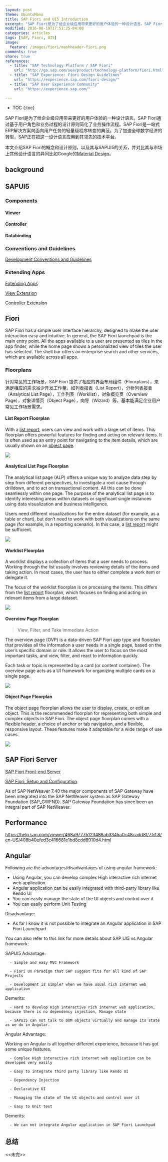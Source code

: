 ```yaml
---
layout: post
theme: UbuntuMono
title: SAP Fiori and UI5 Introduction
excerpt: "SAP Fiori是为了给企业级应用带来更好的用户体验的一种设计语言。SAP Fiori通过基于用户角色和业务过程的设计原则简化了业务操作流程。SAP Fiori是一站式ERP解决方案向面向用户任务的轻量级程序转变的典范。为了加速全球数字经济的转型，SAP正在把这一设计语言应用到其领先的技术平台。本文介绍SAP Fiori的概念和设计原则，以及其与SAP UI5的关系，并对比其与市场上其他设计语言的异同比如Google的Material Design"
modified: 2016-08-19T17:51:25-04:00
categories: articles
tags: [SAP, Fiori, UI5]
image:
  feature: /images/fiori/mashheader-fiori.png
comments: true
share: true
references:
  - title: "SAP Technology Platform / SAP Fiori"
    url: "http://go.sap.com/sea/product/technology-platform/fiori.html"
  - title: "SAP Experience: Fiori Design Guidelines"
    url: "https://experience.sap.com/fiori-design/"
  - title: "SAP User Experience Community"
    url: "https://experience.sap.com/"

---
```


* TOC
{:toc}

SAP Fiori是为了给企业级应用带来更好的用户体验的一种设计语言。SAP Fiori通过基于用户角色和业务过程的设计原则简化了业务操作流程。SAP Fiori是一站式ERP解决方案向面向用户任务的轻量级程序转变的典范。为了加速全球数字经济的转型，SAP正在把这一设计语言应用到其领先的技术平台。

本文介绍SAP Fiori的概念和设计原则，以及其与SAPUI5的关系，并对比其与市场上其他设计语言的异同比如Google的[Material Design](https://material.google.com/)。

## background

## SAPUI5

### Components

#### Viewer

#### Controller

#### Databinding

### Conventions and Guidelines

[Development Conventions and Guidelines](https://help.sap.com/viewer/468a97775123488ab3345a0c48cadd8f/7.51.8/en-US/753b32617807462d9af483a437874b36.html)

### Extending Apps

[Extending Apps](https://help.sap.com/viewer/468a97775123488ab3345a0c48cadd8f/7.51.8/en-US/a264a9abf98d4caabbf9b027bc1005d8.html)

[View Extension](https://help.sap.com/viewer/468a97775123488ab3345a0c48cadd8f/7.51.8/en-US/403c050da4ae4566b6aafec2bc590389.html)

[Controller Extension](https://help.sap.com/viewer/468a97775123488ab3345a0c48cadd8f/7.51.8/en-US/407feaf830c94e4c9de48ce08adabd1c.html)

## Fiori

SAP Fiori has a simple user interface hierarchy, designed to make the user interaction easy and intuitive. In general, the SAP Fiori launchpad is the main entry point. All the apps available to a user are presented as tiles in the app finder, while the home page shows a personalized view of tiles the user has selected. The shell bar offers an enterprise search and other services, which are available across all apps.

### Floorplans

针对常见的工作场景，SAP Fiori 提供了相应的界面布局组件（Floorplans），来满足相应的需求减少开发工作量。如列表报表（List Report），分析列表报表（Analytical List Page），工作列表（Worklist），对象概览页（Overview Page），对象详情页（Object Page），向导（Wizard）等。基本能满足企业用户常见工作场景需求。

#### List Report Floorplan

With a [list report][list-report-floorplan], users can view and work with a large set of items. This floorplan offers powerful features for finding and acting on relevant items. It is often used as an entry point for navigating to the item details, which are usually shown on an [object page][object-page-floorplan].

![](https://experience.sap.com/fiori-design-web/wp-content/uploads/sites/5/2018/06/List_report_intro_new.jpg)

#### Analytical List Page Floorplan

The analytical list page (ALP) offers a unique way to analyze data step by step from different perspectives, to investigate a root cause through drilldown, and to act on transactional content. All this can be done seamlessly within one page. The purpose of the analytical list page is to identify interesting areas within datasets or significant single instances using data visualization and business intelligence.

Users need different visualizations for the entire dataset (for example, as a table or chart), but don’t need to work with both visualizations on the same page (for example, in a reporting scenario). In this case, a [list report][list-report-floorplan] might be sufficient.

![](https://experience.sap.com/fiori-design-web/wp-content/uploads/sites/5/2018/06/ALP_HybridView_VFB-1100x763.jpg)

#### Worklist Floorplan

A worklist displays a collection of items that a user needs to process. Working through the list usually involves reviewing details of the items and taking action. In most cases, the user has to either complete a work item or delegate it.

The focus of the worklist floorplan is on processing the items. This differs from the [list report][list-report-floorplan] floorplan, which focuses on finding and acting on relevant items from a large dataset.

![](https://experience.sap.com/fiori-design-web/wp-content/uploads/sites/5/2017/08/tabs_-_l-1100x742.png)

#### Overview Page Floorplan

> View, Filter, and Take Immediate Action

The overview page (OVP) is a data-driven SAP Fiori app type and floorplan that provides all the information a user needs in a single page, based on the user’s specific domain or role. It allows the user to focus on the most important tasks, and view, filter, and react to information quickly.

Each task or topic is represented by a card (or content container). The overview page acts as a UI framework for organizing multiple cards on a single page.

![](https://experience.sap.com/fiori-design-web/wp-content/uploads/sites/5/2017/11/ovp_intro_FCL_1.52-1100x619.png)

#### Object Page Floorplan

The object page floorplan allows the user to display, create, or edit an object. This is the recommended floorplan for representing both simple and complex objects in SAP Fiori. The object page floorplan comes with a flexible header, a choice of anchor or tab navigation, and a flexible, responsive layout. These features make it adaptable for a wide range of use cases.

![](https://experience.sap.com/fiori-design-web/wp-content/uploads/sites/5/2018/06/objectPageSizeL.png)

## SAP Fiori Server

[SAP Fiori Front-end Server](https://wiki.scn.sap.com/wiki/display/Fiori/SAP+Fiori+Front-end+Server)

[SAP Fiori: Setup and Configuration](https://help.sap.com/viewer/41806333969841ff93e4b365f4233ce6/FES5.0.00/en-US/270dd0bc79044592ab22545227f2435b.html)

As of SAP NetWeaver 7.40 the major components of SAP Gateway have been integrated into the SAP NetWeaver system as SAP Gateway Foundation (SAP_GWFND). SAP Gateway Foundation has since been an integral part of SAP NetWeaver.

## Performance

https://help.sap.com/viewer/468a97775123488ab3345a0c48cadd8f/7.51.8/en-US/408b40efed3c416681e1bd8cdd8910d4.html

## Angular

Following are the advantages/disadvantages of using angular framework:

* Using Angular, you can develop complex High interactive rich internet web application.
* Angular application can be easily integrated with third-party library like Kendo UI
* You can easily manage the state of the UI objects and control over it
* You can easily perform Unit Testing

Disadvantage:
* As far I know it is not possible to integrate an Angular application in SAP Fiori Launchpad

You can also refer to this link for more details about SAP UI5 vs Angular framework:

SAPUI5 Advantage:

      - Simple and easy MVC Framework

      - Fiori UX Paradigm that SAP suggest fits for all kind of SAP Projects

      - Development is simpler when we have usual rich internet web application

Demerits:

      - Hard to develop High interactive rich internet web application, because there is no dependency injection, Manage state

      - SAPUI5 can not talk to DOM objects virtually and manage its state as we do in Angular.

Angular Advantage:

Working on Angular is all together different experience, because it has got some unique features.

      - Complex High interactive rich internet web application can be developed very easily

      - Easy to integrate third party library like Kendo UI

      - Dependency Injection

      - Declarative UI

      - Managing the state of the UI objects and control over it

      - Easy to Unit test

Demerits:

      - We can not integrate Angular application in SAP Fiori Launchpad

## 总结

&lt;&lt;未完&gt;&gt;

[list-report-floorplan]:https://experience.sap.com/fiori-design-web/list-report-floorplan-sap-fiori-element/
[object-page-floorplan]:https://experience.sap.com/fiori-design-web/object-page/